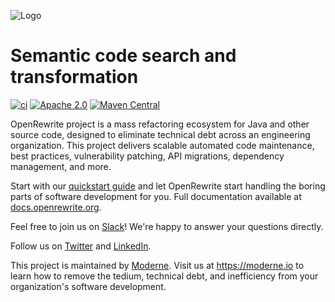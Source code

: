 ![Logo](https://github.com/openrewrite/rewrite/raw/main/doc/logo-oss.png)
# Semantic code search and transformation

[![ci](https://github.com/openrewrite/rewrite/actions/workflows/ci.yml/badge.svg)](https://github.com/openrewrite/rewrite/actions/workflows/ci.yml)
[![Apache 2.0](https://img.shields.io/github/license/openrewrite/rewrite.svg)](https://www.apache.org/licenses/LICENSE-2.0)
[![Maven Central](https://img.shields.io/maven-central/v/org.openrewrite/rewrite-java.svg)](https://mvnrepository.com/artifact/org.openrewrite/rewrite-java)

OpenRewrite project is a mass refactoring ecosystem for Java and other source code, designed to eliminate technical debt across an engineering organization.
This project delivers scalable automated code maintenance, best practices, vulnerability patching, API migrations, dependency management, and more. 

Start with our [quickstart guide](https://docs.openrewrite.org/getting-started/getting-started) and let OpenRewrite start handling the boring parts of software development for you. Full documentation available at [docs.openrewrite.org](https://docs.openrewrite.org/).

Feel free to join us on [Slack](https://join.slack.com/t/rewriteoss/shared_invite/zt-nj42n3ea-b~62rIHzb3Vo0E1APKCXEA)! We're happy to answer your questions directly.

Follow us on [Twitter](https://twitter.com/moderneinc) and [LinkedIn](https://www.linkedin.com/company/moderneinc).

This project is maintained by [Moderne](https://moderne.io/).
Visit us at https://moderne.io to learn how to remove the tedium, technical debt, and inefficiency from your organization's software development.
